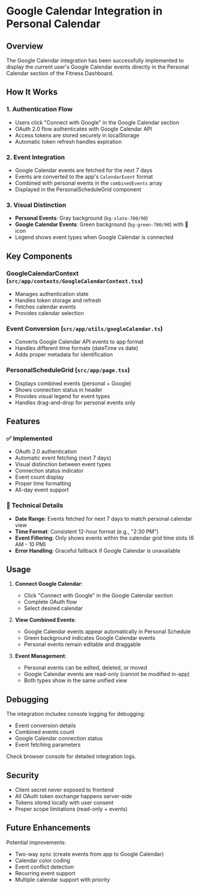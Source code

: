 # Google Calendar Integration in Personal Calendar

## Overview

The Google Calendar integration has been successfully implemented to display the current user's Google Calendar events directly in the Personal Calendar section of the Fitness Dashboard.

## How It Works

### 1. Authentication Flow
- Users click "Connect with Google" in the Google Calendar section
- OAuth 2.0 flow authenticates with Google Calendar API
- Access tokens are stored securely in localStorage
- Automatic token refresh handles expiration

### 2. Event Integration
- Google Calendar events are fetched for the next 7 days
- Events are converted to the app's `CalendarEvent` format
- Combined with personal events in the `combinedEvents` array
- Displayed in the PersonalScheduleGrid component

### 3. Visual Distinction
- **Personal Events**: Gray background (`bg-slate-700/90`)
- **Google Calendar Events**: Green background (`bg-green-700/90`) with 📅 icon
- Legend shows event types when Google Calendar is connected

## Key Components

### GoogleCalendarContext (`src/app/contexts/GoogleCalendarContext.tsx`)
- Manages authentication state
- Handles token storage and refresh
- Fetches calendar events
- Provides calendar selection

### Event Conversion (`src/app/utils/googleCalendar.ts`)
- Converts Google Calendar API events to app format
- Handles different time formats (dateTime vs date)
- Adds proper metadata for identification

### PersonalScheduleGrid (`src/app/page.tsx`)
- Displays combined events (personal + Google)
- Shows connection status in header
- Provides visual legend for event types
- Handles drag-and-drop for personal events only

## Features

### ✅ Implemented
- OAuth 2.0 authentication
- Automatic event fetching (next 7 days)
- Visual distinction between event types
- Connection status indicator
- Event count display
- Proper time formatting
- All-day event support

### 🔧 Technical Details
- **Date Range**: Events fetched for next 7 days to match personal calendar view
- **Time Format**: Consistent 12-hour format (e.g., "2:30 PM")
- **Event Filtering**: Only shows events within the calendar grid time slots (6 AM - 10 PM)
- **Error Handling**: Graceful fallback if Google Calendar is unavailable

## Usage

1. **Connect Google Calendar**:
   - Click "Connect with Google" in the Google Calendar section
   - Complete OAuth flow
   - Select desired calendar

2. **View Combined Events**:
   - Google Calendar events appear automatically in Personal Schedule
   - Green background indicates Google Calendar events
   - Personal events remain editable and draggable

3. **Event Management**:
   - Personal events can be edited, deleted, or moved
   - Google Calendar events are read-only (cannot be modified in-app)
   - Both types show in the same unified view

## Debugging

The integration includes console logging for debugging:
- Event conversion details
- Combined events count
- Google Calendar connection status
- Event fetching parameters

Check browser console for detailed integration logs.

## Security

- Client secret never exposed to frontend
- All OAuth token exchange happens server-side
- Tokens stored locally with user consent
- Proper scope limitations (read-only + events)

## Future Enhancements

Potential improvements:
- Two-way sync (create events from app to Google Calendar)
- Calendar color coding
- Event conflict detection
- Recurring event support
- Multiple calendar support with priority 